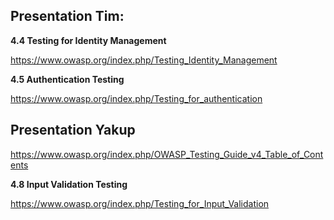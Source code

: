 ## Presentation Tim:


**4.4 Testing for Identity Management**

https://www.owasp.org/index.php/Testing_Identity_Management

**4.5 Authentication Testing**

https://www.owasp.org/index.php/Testing_for_authentication


## Presentation Yakup


https://www.owasp.org/index.php/OWASP_Testing_Guide_v4_Table_of_Contents


**4.8 Input Validation Testing**

https://www.owasp.org/index.php/Testing_for_Input_Validation
